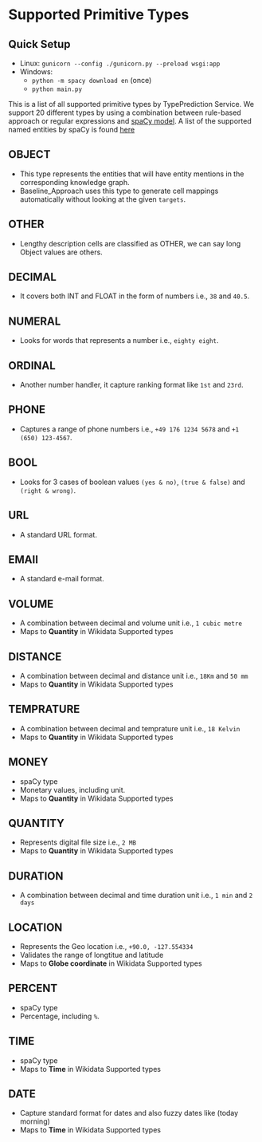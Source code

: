 # Supported Primitive Types

## Quick Setup

* Linux: ```gunicorn --config ./gunicorn.py --preload wsgi:app```
* Windows: 
	* ```python -m spacy download en``` (once)
	* ```python main.py```	

This is a list of all supported primitive types by TypePrediction Service. We support 20 different types by using a combination between rule-based approach or regular expressions and [spaCy model](https://github.com/explosion/spaCy). A list of the supported named entities by spaCy is found [here](https://spacy.io/api/annotation#named-entities)

## OBJECT
* This type represents the entities that will have entity mentions in the corresponding knowledge graph.
* Baseline_Approach uses this type to generate cell mappings automatically without looking at the given `targets`.

## OTHER
* Lengthy description cells are classified as OTHER, we can say long Object values are others.

## DECIMAL
* It covers both INT and FLOAT in the form of numbers i.e., `38` and `40.5`.

## NUMERAL
* Looks for words that represents a number i.e., `eighty eight`.

## ORDINAL
* Another number handler, it capture ranking format like `1st` and `23rd`.

## PHONE
* Captures a range of phone numbers i.e., `+49 176 1234 5678` and `+1 (650) 123-4567`.

## BOOL
* Looks for 3 cases of boolean values `(yes & no)`, `(true & false)` and `(right & wrong)`.

## URL
* A standard URL format.

## EMAIl
* A standard e-mail format.

## VOLUME
* A combination between decimal and volume unit i.e., `1 cubic metre`
* Maps to **Quantity** in Wikidata Supported types

## DISTANCE
* A combination between decimal and distance unit i.e., `18Km` and `50 mm`
* Maps to **Quantity** in Wikidata Supported types

## TEMPRATURE
* A combination between decimal and temprature unit i.e., `18 Kelvin`
* Maps to **Quantity** in Wikidata Supported types

## MONEY
* spaCy type
* Monetary values, including unit.
* Maps to **Quantity** in Wikidata Supported types

## QUANTITY
* Represents digital file size i.e., `2 MB`
* Maps to **Quantity** in Wikidata Supported types

## DURATION
*  A combination between decimal and time duration unit i.e., `1 min` and `2 days`

## LOCATION
* Represents the Geo location i.e., `+90.0, -127.554334`
* Validates the range of longtitue and latitude 
* Maps to **Globe coordinate** in Wikidata Supported types

## PERCENT
* spaCy type
* Percentage, including `%`.

## TIME
* spaCy type
* Maps to **Time** in Wikidata Supported types

## DATE
* Capture standard format for dates and also fuzzy dates like (today morning)
* Maps to **Time** in Wikidata Supported types

